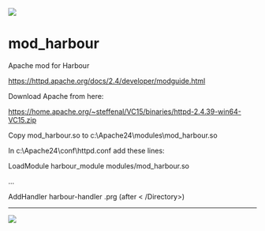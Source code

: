 [![](https://bitbucket.org/fivetech/screenshots/downloads/fivetech_logo.gif)](http://www.fivetechsoft.com "FiveTech Software")

# mod_harbour
Apache mod for Harbour

https://httpd.apache.org/docs/2.4/developer/modguide.html

Download Apache from here:

https://home.apache.org/~steffenal/VC15/binaries/httpd-2.4.39-win64-VC15.zip

Copy mod_harbour.so to c:\Apache24\modules\mod_harbour.so

In c:\Apache24\conf\httpd.conf add these lines:

LoadModule harbour_module modules/mod_harbour.so

...

AddHandler harbour-handler .prg    (after < /Directory>)


***
[![](https://bitbucket.org/fivetech/screenshots/downloads/harbour.jpg)](https://harbour.github.io "The Harbour Project")
